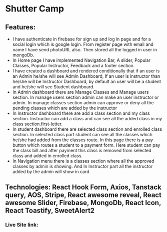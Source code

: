 # Shutter Camp


## Features: 
- I have authenticate in firebase for sign up and log in page and for a social login which is google login. From register page with email and name I have send photoURL also. Then stored all the logged in user in mongoDb. 
- In Home page I have implemented Navigation Bar, A slider, Popular Classes, Popular Instructor, Feedback and a footer section.
- I have created a dashboard and rendered conditionally that if an user is an Admin he/she will see Admin Dashboard, If an user is instructor than he/she will be Instructor Dashboard, by default an user will be a student and he/she will see Student dashboard. 
- In Admin dashboard there are Manage Classes and Manage users section. In manage users section admin can make an user instructor or admin.  In manage classes section admin can approve or deny all the pending classes which are added by the instructor
- In Instructor dashboard there are add a class section and my class section. Instructor can add a class and can see all the added class in my class section.first-letter.
- In student dashboard there are selected class section and enrolled class section. In selected class part student can see all the classes which he/she had added from the classes route. In this page there is a pay button which routes a student to a payment form. Here student can pay the class bill and after payment this class is removed from selected class and added in enrolled class.
- In Navigation menu there is a classes section where all the approved classes by admin is showing. And In Instructor part all the instructor added by the admin will show in card. 

## Technologies: React Hook Form, Axios, Tanstack query, AOS, Stripe,  React awesome reveal, React awesome Slider, Firebase, MongoDb, React Icon, React Toastify, SweetAlert2
### Live Site link: 